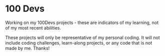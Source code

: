 # 100 Devs
Working on my 100Devs projects - these are indicators of my learning, not of my most recent abilities.

These projects will only be representative of my personal coding. It will not include coding challenges, learn-along projects, or any code that is not made by me.
Thanks!
